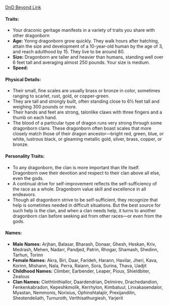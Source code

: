 [DnD Beyond Link](https://www.dndbeyond.com/races/16-dragonborn)
#### Traits:
- Your draconic geritage manifests in a variety of traits you share with other dragonborn
- **Age:** Yonng dragonborn grow quickly. They walk hours after hatching, attain the size and development of a 10-year-old human by the age of 3, and reach adulthood by 15. They live to be around 80.
- **Size:** Dragonborn are taller and heavier than humans, standing well over 6 feet tall and averaging almost 250 pounds. Your size is medium. 
- **Speed:** 
#### Physical Details:
- Their small, fine scales are usually brass or bronze in color, sometimes ranging to scarlet, rust, gold, or copper-green. 
- They are tall and strongly built, often standing close to 6½ feet tall and weighing 300 pounds or more. 
- Their hands and feet are strong, talonlike claws with three fingers and a thumb on each hand.
- The blood of a particular type of dragon runs very strong through some dragonborn clans. These dragonborn often boast scales that more closely match those of their dragon ancestor—bright red, green, blue, or white, lustrous black, or gleaming metallic gold, silver, brass, copper, or bronze.
#### Personality Traits:
- To any dragonborn, the clan is more important than life itself. Dragonborn owe their devotion and respect to their clan above all else, even the gods.
- A continual drive for self-improvement reflects the self-sufficiency of the race as a whole. Dragonborn value skill and excellence in all endeavors. 
- Though all dragonborn strive to be self-sufficient, they recognize that help is sometimes needed in difficult situations. But the best source for such help is the clan, and when a clan needs help, it turns to another dragonborn clan before seeking aid from other races—or even from the gods.
#### Names: 
- **Male Names:** Arjhan, Balasar, Bharash, Donaar, Ghesh, Heskan, Kriv, Medrash, Mehen, Nadarr, Pandjed, Patrin, Rhogar, Shamash, Shedinn, Tarhun, Torinn
- **Female Names:** Akra, Biri, Daar, Farideh, Harann, Havilar, Jheri, Kava, Korinn, Mishann, Nala, Perra, Raiann, Sora, Surina, Thava, Uadjit
- **Childhood Names:** Climber, Earbender, Leaper, Pious, Shieldbiter, Zealous
- **Clan Names:** Clethtinthiallor, Daardendrian, Delmirev, Drachedandion, Fenkenkabradon, Kepeshkmolik, Kerrhylon, Kimbatuul, Linxakasendalor, Myastan, Nemmonis, Norixius, Ophinshtalajiir, Prexijandilin, Shestendeliath, Turnuroth, Verthisathurgiesh, Yarjerit